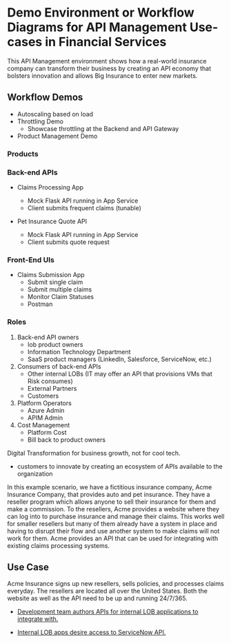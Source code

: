 
# Demo Environment or Workflow Diagrams for API Management Use-cases in Financial Services

This API Management environment shows how a real-world insurance company can transform their business by creating an API economy that bolsters innovation and allows Big Insurance to enter new markets.

## Workflow Demos

- Autoscaling based on load
- Throttling Demo
  - Showcase throttling at the Backend and API Gateway
- Product Management Demo

### Products

### Back-end APIs

- Claims Processing App
  - Mock Flask API running in App Service
  - Client submits frequent claims (tunable)

- Pet Insurance Quote API
  - Mock Flask API running in App Service
  - Client submits quote request

### Front-End UIs

- Claims Submission App
  - Submit single claim
  - Submit multiple claims
  - Monitor Claim Statuses
  - Postman

### Roles

1. Back-end API owners
    - lob product owners
    - Information Technology Department
    - SaaS product managers (LinkedIn, Salesforce, ServiceNow, etc.)
2. Consumers of back-end APIs
    - Other internal LOBs (IT may offer an API that provisions VMs that Risk consumes)
    - External Partners
    - Customers
3. Platform Operators
    - Azure Admin
    - APIM Admin
4. Cost Management
    - Platform Cost
    - Bill back to product owners

Digital Transformation for business growth, not for cool tech.

- customers to innovate by creating an ecosystem of APIs available to the organization

In this example scenario, we have a fictitious insurance company, Acme Insurance Company, that provides auto and pet insurance. They have a reseller program which allows anyone to sell their insurance for them and make a commission. To the resellers, Acme provides a website where they can log into to purchase insurance and manage their claims. This works well for smaller resellers but many of them already have a system in place and having to disrupt their flow and use another system to make claims will not work for them. Acme provides an API that can be used for integrating with existing claims processing systems.

## Use Case

Acme Insurance signs up new resellers, sells policies, and  processes claims everyday. The resellers are located all over the United States. Both the website as well as the API need to be up and running 24/7/365. 

- [Development team authors APIs for internal LOB applications to integrate with.](https://github.com/aarsan/apim/tree/master/onprem-legacy-api)

- [Internal LOB apps desire access to ServiceNow API.](https://github.com/aarsan/apim/tree/master/expose-saas-api)
